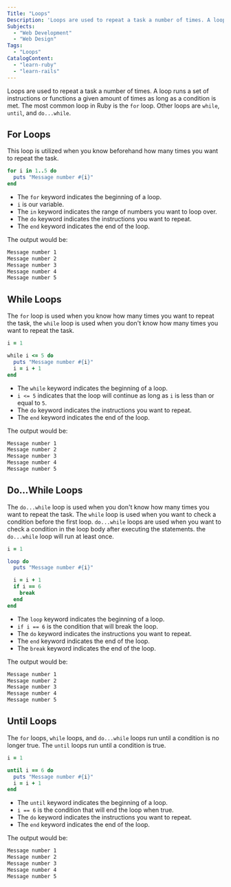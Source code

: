 ```yaml
---
Title: "Loops"
Description: 'Loops are used to repeat a task a number of times. A loop runs a set of instructions or functions a given amount of times as long as a condition is met. The most common loop in Ruby is the for loop. Other loops are while, until, and do...while. This loop is utilized when you know beforehand how many times you want to repeat the task. ruby for i in 1..5 do puts "Message number #{i}" end '
Subjects:
  - "Web Development"
  - "Web Design"
Tags:
  - "Loops"
CatalogContent:
  - "learn-ruby"
  - "learn-rails"
---
```


Loops are used to repeat a task a number of times. A loop runs a set of instructions or functions a given amount of times as long as a condition is met. The most common loop in Ruby is the `for` loop. Other loops are `while`, `until`, and `do...while`.

## For Loops

This loop is utilized when you know beforehand how many times you want to repeat the task.

```ruby
for i in 1..5 do
  puts "Message number #{i}"
end
```

- The `for` keyword indicates the beginning of a loop.
- `i` is our variable.
- The `in` keyword indicates the range of numbers you want to loop over.
- The `do` keyword indicates the instructions you want to repeat.
- The `end` keyword indicates the end of the loop.

The output would be:

```bash
Message number 1
Message number 2
Message number 3
Message number 4
Message number 5
```

## While Loops

The `for` loop is used when you know how many times you want to repeat the task, the `while` loop is used when you don't know how many times you want to repeat the task.

```ruby
i = 1

while i <= 5 do
  puts "Message number #{i}"
  i = i + 1
end
```

- The `while` keyword indicates the beginning of a loop.
- `i <= 5` indicates that the loop will continue as long as `i` is less than or equal to `5`.
- The `do` keyword indicates the instructions you want to repeat.
- The `end` keyword indicates the end of the loop.

The output would be:

```bash
Message number 1
Message number 2
Message number 3
Message number 4
Message number 5
```

## Do...While Loops

The `do...while` loop is used when you don't know how many times you want to repeat the task. The `while` loop is used when you want to check a condition before the first loop. `do...while` loops are used when you want to check a condition in the loop body after executing the statements. the `do...while` loop will run at least once.

```ruby
i = 1

loop do
  puts "Message number #{i}"

  i = i + 1
  if i == 6
    break
  end
end
```

- The `loop` keyword indicates the beginning of a loop.
- `if i == 6` is the condition that will break the loop.
- The `do` keyword indicates the instructions you want to repeat.
- The `end` keyword indicates the end of the loop.
- The `break` keyword indicates the end of the loop.

The output would be:

```bash
Message number 1
Message number 2
Message number 3
Message number 4
Message number 5
```

## Until Loops

The `for` loops, `while` loops, and `do...while` loops run until a condition is no longer true. The `until` loops run until a condition is true.

```ruby
i = 1

until i == 6 do
  puts "Message number #{i}"
  i = i + 1
end
```

- The `until` keyword indicates the beginning of a loop.
- `i == 6` is the condition that will end the loop when true.
- The `do` keyword indicates the instructions you want to repeat.
- The `end` keyword indicates the end of the loop.

The output would be:

```bash
Message number 1
Message number 2
Message number 3
Message number 4
Message number 5
```
